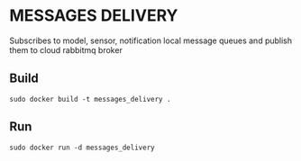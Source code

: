 # MESSAGES DELIVERY

Subscribes to model, sensor, notification local message queues and publish them to cloud rabbitmq broker

## Build

```
sudo docker build -t messages_delivery .
```

## Run

```
sudo docker run -d messages_delivery
```
